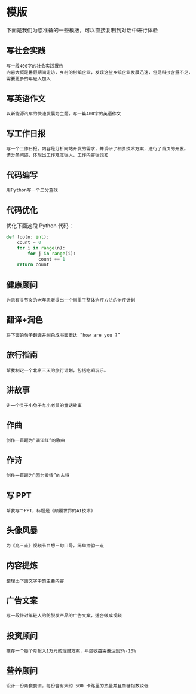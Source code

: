 # 模版

下面是我们为您准备的一些模版，可以直接复制到对话中进行体验

## 写社会实践

```
写一段400字的社会实践报告
内容大概是暑假期间走访，乡村的村镇企业，发现这些乡镇企业发展迅速，但是科技含量不足，需要更多的年轻人加入
```

## 写英语作文

```
以新能源汽车的快速发展为主题，写一篇400字的英语作文
```

## 写工作日报

```
写一个工作日报，内容是分析网站开发的需求，并调研了相关技术方案，进行了首页的开发。
请分条阐述，体现出工作难度很大，工作内容很饱和
```

## 代码编写

```
用Python写一个二分查找
```

## 代码优化

优化下面这段 Python 代码：

```Python
def foo(n: int):
    count = 0
    for i in range(n):
        for j in range(i):
            count += 1
    return count
```

## 健康顾问

```
为患有关节炎的老年患者提出一个侧重于整体治疗方法的治疗计划
```

## 翻译+润色

```
将下面的句子翻译并润色成书面表达 “how are you ?”
```

## 旅行指南

```
帮我制定一个北京三天的旅行计划，包括吃喝玩乐。
```

## 讲故事

```
讲一个关于小兔子与小老鼠的童话故事
```

## 作曲

```
创作一首题为“满江红”的歌曲
```

## 作诗

```
创作一首题为“因为爱情”的古诗
```

## 写 PPT

```
帮我写个PPT，标题是《颠覆世界的AI技术》
```

## 头像风暴

```
为《亮三点》视频节目想三句口号，简单押韵一点
```

## 内容提炼

```
整理出下面文字中的主要内容
```

## 广告文案

```
写一段针对年轻人的防脱发产品的广告文案，适合做成视频
```

## 投资顾问

```
推荐一个每个月投入1万元的理财方案，年度收益需要达到5%-10%
```

## 营养顾问

```
设计一份素食食谱，每份含有大约 500 卡路里的热量并且血糖指数较低
```

